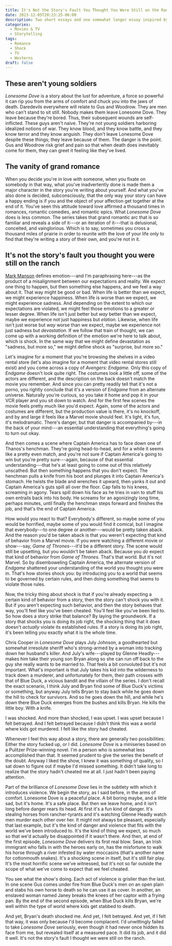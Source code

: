 ```yaml
---
title: It's Not the Story's Fault You Thought You Were Still on the Ranch
date: 2023-12-05T20:23:25-06:00
description: Two short essays and one somewhat longer essay inspired by 'Lonesome Dove' (the miniseries).
categories:
  - Movies & TV
  - Storytelling
tags:
  - Romance
  - Shock
  - TV
  - Westerns
draft: false
---
```


## These aren't young soldiers

*Lonesome Dove* is a story about the lust for adventure, a force so powerful it can rip you from the arms of comfort and chuck you into the jaws of death. Daredevils everywhere will relate to Gus and Woodrow. They are men who can't stand to sit still. Nobody makes them leave Lonesome Dove. They leave because they're bored. Thus, their subsequent wounds are self-inflicted. These guys aren't naive. They're not young soldiers harboring idealized notions of war. They know blood, and they know battle, and they know terror and they know anguish. They don't leave Lonesome Dove despite these things; they leave because of them. The danger is the point. Gus and Woodrow risk grief and pain so that when death does inevitably come for them, they can greet it feeling like they've lived.

## The vanity of grand romance

When you decide you're in love with someone, when you fixate on somebody in that way, what you've inadvertently done is made them a major character in the story you're writing about yourself. And what you've also done is decided, subconsciously, that the only way your story can have a happy ending is if you and the object of your affection get together at the end of it. You've seen this attitude toward love affirmed a thousand times in romances, romantic comedies, and romantic epics. What *Lonesome Dove* does is less common. The series takes that grand romantic arc that is so familiar and reveals a side of it---or an iteration of it---that is delusional, conceited, and vainglorious. Which is to say, sometimes you cross a thousand miles of prairie in order to reunite with the love of your life only to find that they're writing a story of their own, and you're not in it.

## It's not the story's fault you thought you were still on the ranch

[Mark Manson](https://markmanson.net/why-happiness-is-overrated) defines emotion---and I'm paraphrasing here---as the product of a misalignment between our expectations and reality. We expect one thing to happen, but then something else happens, and we feel a way about it. That way might be good or bad. When life is better than we expect, we might experience happiness. When life is worse than we expect, we might experience sadness. And depending on the extent to which our expectations are violated, we might feel those emotions to a greater or lesser degree. When life isn't just better but *way* better than we expect, maybe we experience not just happiness but *elation.* Likewise, when life isn't just worse but *way* worse than we expect, maybe we experience not just sadness but *devastation.* If we follow that train of thought, we can come up with a working definition of the emotion we're here to talk about, which is shock. In the same way that we might define devastation as "sadness, but more so," we might define shock as "surprise, but more so."

Let's imagine for a moment that you're browsing the shelves in a video rental store (let's also imagine for a moment that video rental stores still exist) and you come across a copy of *Avengers: Endgame.* Only this copy of *Endgame* doesn't look quite right. The costumes look a little off, some of the actors are different, and the description on the back doesn't match the movie you remember. And since you can pretty readily tell that it's not a porno, you rightly conclude that it's a version of *Endgame* from an alternate universe. Naturally you're curious, so you take it home and pop it in your VCR player and you sit down to watch. And for the first few scenes the movie feels pretty much like you'd expect. Again, some of the actors and costumes are different, but the production value is there, it's no knockoff, and by and large it feels like a Marvel movie should feel. It's light, it's fun, it's melodramatic. There's danger, but that danger is accompanied by---in the back of your mind---an essential understanding that everything's going to turn out okay.

And then comes a scene where Captain America has to face down one of Thanos's henchman. They're going head-to-head, and for a while it seems like a pretty even match, and you're not sure if Captain America's going to win but you're pretty sure---again, because of that essential understanding---that he's at least going to come out of this relatively unscathed. But then something happens that you don't expect. The henchman pulls a knife from his boot and plunges it into Captain America's stomach. He twists the blade and wrenches it upward, then yanks it out and Captain America's guts spill all over the floor. Cap falls to his knees, screaming in agony. Tears spill down his face as he tries in vain to stuff his own entrails back into his body. He screams for an agonizingly long time, perhaps minutes, until finally the henchman steps forward and finishes the job, and that's the end of Captain America.

How would you react to that? Everybody's different, so maybe some of you would be horrified, maybe some of you would find it comical, but I imagine that everybody---to one degree or another---would be pretty taken aback. And the reason you'd be taken aback is that you weren't expecting that kind of behavior from a Marvel movie. If you were watching a different movie or show---say, *Game of Thrones*---it'd be a different story. The scene would still be upsetting, but you wouldn't be taken aback. Because you *do* expect that kind of behavior from *Game of Thrones.* That's that world. But it's not Marvel. So by disemboweling Captain America, the alternate version of *Endgame* shattered your understanding of the world you thought you were in. That's how stories shock you: by introducing you to a world that seems to be governed by certain rules, and then doing something that seems to violate those rules.

Now, the tricky thing about shock is that if you're already expecting a certain kind of behavior from a story, then the story can't shock you with it. But if you aren't expecting such behavior, and then the story behaves that way, you'll feel like you've been cheated. You'll feel like you've been lied to. So how does a story strike that balance? By laying the groundwork. If a story that shocks you is doing its job right, the shocking thing that it does doesn't *actually* violate its established rules. If a story is doing its job right, it's been telling you exactly what it is the whole time.

Chris Cooper in *Lonesome Dove* plays July Johnson, a goodhearted but somewhat irresolute sheriff who's strong-armed by a woman into tracking down her husband's killer. And July's wife---played by Glenne Headly---makes him take their young son Bryan along so she can run off back to the guy she really wants to be married to. That feels a bit convoluted but it's not important. What's important is that July takes his kid into the wilderness to track down a murderer, and unfortunately for them, their path crosses with that of Blue Duck, a vicious bandit and the villain of the series. I don't recall the exact scenario, I think July and Bryan find some of Blue Duck's victims or something, but anyway July tells Bryan to stay back while he goes down the hill to check for survivors. And so he goes down the hill, and while he's down there Blue Duck emerges from the bushes and kills Bryan. He kills the little boy. With a knife.

I was shocked. And more than shocked, I was upset. I was upset because I felt betrayed. And I felt betrayed because I didn't think this was a world where kids got murdered. I felt like the story had cheated.

Whenever I feel this way about a story, there are generally two possibilities: Either the story fucked up, or I did. *Lonesome Dove* is a miniseries based on a Pulitzer Prize-winning novel. I'm a person who is somewhat less accomplished than that. It seemed prudent to give the series the benefit of the doubt. Anyway I liked the show, I knew it was something of quality, so I sat down to figure out if maybe I'd missed something. It didn't take long to realize that the story hadn't cheated me at all. I just hadn't been paying attention.

Part of the brilliance of *Lonesome Dove* lies in the subtlety with which it introduces violence. We begin the story, as I said before, in the arms of comfort. Lonesome Dove is a peaceful place. A bit boring maybe, and a little sad, but it's home. It's a safe place. But then we leave home, and it isn't long before danger rears its head. At first it's a fun kind of danger. It's stealing horses from rancher-tyrants and it's watching Glenne Headly watch men murder each other over her. It might not always be pleasant, especially that last example, but it's the kind of danger and violence that fits with the world we've been introduced to. It's the kind of thing we expect, so much so that we'd actually be disappointed if it wasn't there. And then, at end of the first episode, *Lonesome Dove* delivers its first real blow. Sean, an Irish immigrant who falls in with the heroes early on, has the misfortune to walk his horse through a river infested by water moccasins (that's another name for cottonmouth snakes). It's a shocking scene in itself, but it's still fair play. It's the most horrific scene we've witnessed, but it's not so far outside the scope of what we've come to expect that we feel cheated.

You see what the show's doing. Each act of violence is grislier than the last. In one scene Gus comes under fire from Blue Duck's men on an open plain and stabs his own horse to death so he can use it as cover. In another, an enslaved woman named Janey breaks the knees of her captor with a frying pan. By the end of the second episode, when Blue Duck kills Bryan, we're well within the type of world where kids get stabbed to death.

And yet, Bryan's death shocked me. And yet, I felt betrayed. And yet, if I felt that way, it was only because I'd become complacent. I'd unwittingly failed to take *Lonesome Dove* seriously, even though it had never once hidden its face from me, but revealed itself at a measured pace. It did its job, and it did it well. It's not the story's fault I thought we were still on the ranch.
